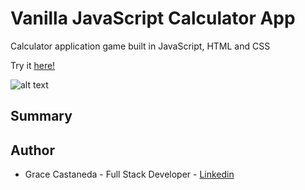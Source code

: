 # Vanilla JavaScript Calculator App

Calculator application game built in JavaScript, HTML and CSS

Try it [here!](https://gracii.github.io/JS-Calculator/)

![alt text]()

## Summary

## Author

- Grace Castaneda - Full Stack Developer - [Linkedin](https://www.linkedin.com/in/castanedagrace/)
